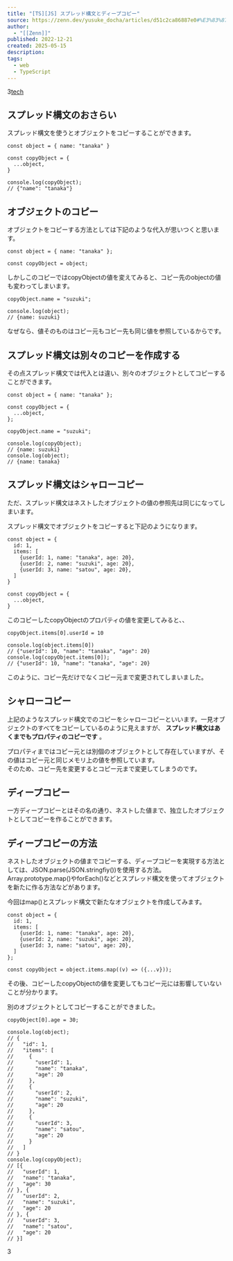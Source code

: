 ```yaml
---
title: "[TS][JS] スプレッド構文とディープコピー"
source: https://zenn.dev/yusuke_docha/articles/d51c2ca86887e0#%E3%83%87%E3%82%A3%E3%83%BC%E3%83%97%E3%82%B3%E3%83%94%E3%83%BC
author:
  - "[[Zenn]]"
published: 2022-12-21
created: 2025-05-15
description: 
tags:
  - web
  - TypeScript
---
```

3[tech](https://zenn.dev/tech-or-idea)

## スプレッド構文のおさらい

スプレッド構文を使うとオブジェクトをコピーすることができます。

```tsx
const object = { name: "tanaka" }

const copyObject = {
  ...object,
}

console.log(copyObject);
// {"name": "tanaka"}
```

## オブジェクトのコピー

オブジェクトをコピーする方法としては下記のような代入が思いつくと思います。

```tsx
const object = { name: "tanaka" };

const copyObject = object;
```

しかしこのコピーではcopyObjectの値を変えてみると、コピー先のobjectの値も変わってしまいます。

```tsx
copyObject.name = "suzuki";

console.log(object);
// {name: suzuki}
```

なぜなら、値そのものはコピー元もコピー先も同じ値を参照しているからです。

## スプレッド構文は別々のコピーを作成する

その点スプレッド構文では代入とは違い、別々のオブジェクトとしてコピーすることができます。

```tsx
const object = { name: "tanaka" };

const copyObject = {
  ...object,
};

copyObject.name = "suzuki";

console.log(copyObject);
// {name: suzuki}
console.log(object);
// {name: tanaka}
```

## スプレッド構文はシャローコピー

ただ、スプレッド構文はネストしたオブジェクトの値の参照先は同じになってしまいます。

スプレッド構文でオブジェクトをコピーすると下記のようになります。

```tsx
const object = {
  id: 1,
  items: [
    {userId: 1, name: "tanaka", age: 20},
    {userId: 2, name: "suzuki", age: 20},
    {userId: 3, name: "satou", age: 20},
  ]
}

const copyObject = {
  ...object,
}
```

このコピーしたcopyObjectのプロパティの値を変更してみると、、

```tsx
copyObject.items[0].userId = 10

console.log(object.items[0])
// {"userId": 10, "name": "tanaka", "age": 20} 
console.log(copyObject.items[0]);
// {"userId": 10, "name": "tanaka", "age": 20}
```

このように、コピー先だけでなくコピー元まで変更されてしまいました。

## シャローコピー

上記のようなスプレッド構文でのコピーをシャローコピーといいます。一見オブジェクトのすべてをコピーしているのように見えますが、 **スプレッド構文はあくまでもプロパティのコピーです** 。

プロパティまではコピー元とは別個のオブジェクトとして存在していますが、その値はコピー元と同じメモリ上の値を参照しています。  
そのため、コピー先を変更するとコピー元まで変更してしまうのです。

## ディープコピー

一方ディープコピーとはその名の通り、ネストした値まで、独立したオブジェクトとしてコピーを作ることができます。

## ディープコピーの方法

ネストしたオブジェクトの値までコピーする、ディープコピーを実現する方法としては、JSON.parse(JSON.stringfiy())を使用する方法。Array.prototype.map()やforEach()などとスプレッド構文を使ってオブジェクトを新たに作る方法などがあります。

今回はmap()とスプレッド構文で新たなオブジェクトを作成してみます。

```tsx
const object = {
  id: 1,
  items: [
    {userId: 1, name: "tanaka", age: 20},
    {userId: 2, name: "suzuki", age: 20},
    {userId: 3, name: "satou", age: 20},
  ]
};

const copyObject = object.items.map((v) => ({...v}));
```

その後、コピーしたcopyObjectの値を変更してもコピー元には影響していないことが分かります。

別のオブジェクトとしてコピーすることができました。

```tsx
copyObject[0].age = 30;

console.log(object);
// {
//   "id": 1,
//   "items": [
//     {
//       "userId": 1,
//       "name": "tanaka",
//       "age": 20
//     },
//     {
//       "userId": 2,
//       "name": "suzuki",
//       "age": 20
//     },
//     {
//       "userId": 3,
//       "name": "satou",
//       "age": 20
//     }
//   ]
// }
console.log(copyObject);
// [{
//   "userId": 1,
//   "name": "tanaka",
//   "age": 30
// }, {
//   "userId": 2,
//   "name": "suzuki",
//   "age": 20
// }, {
//   "userId": 3,
//   "name": "satou",
//   "age": 20
// }]
```

3